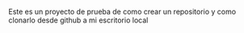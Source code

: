 Este es un proyecto de prueba de como crear un repositorio y como clonarlo desde github a mi escritorio local

